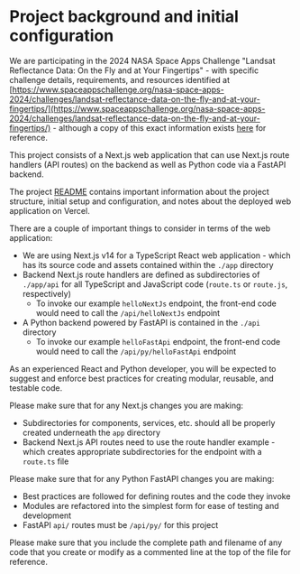 # Project background and initial configuration

We are participating in the 2024 NASA Space Apps Challenge "Landsat Reflectance Data: On the Fly and at Your Fingertips" - with specific challenge details, requirements, and resources identified at [https://www.spaceappschallenge.org/nasa-space-apps-2024/challenges/landsat-reflectance-data-on-the-fly-and-at-your-fingertips/](https://www.spaceappschallenge.org/nasa-space-apps-2024/challenges/landsat-reflectance-data-on-the-fly-and-at-your-fingertips/) - although a copy of this exact information exists [here](../documentation/challenge_landsat_reflectance_data.md) for reference.

This project consists of a Next.js web application that can use Next.js route handlers (API routes) on the backend as well as Python code via a FastAPI backend.

The project [README](../README.md) contains important information about the project structure, initial setup and configuration, and notes about the deployed web application on Vercel.

There are a couple of important things to consider in terms of the web application:

- We are using Next.js v14 for a TypeScript React web application - which has its source code and assets contained within the `./app` directory
- Backend Next.js route handlers are defined as subdirectories of `./app/api` for all TypeScript and JavaScript code (`route.ts` or `route.js`, respectively)
  - To invoke our example `helloNextJs` endpoint, the front-end code would need to call the `/api/helloNextJs` endpoint
- A Python backend powered by FastAPI is contained in the `./api` directory
  - To invoke our example `helloFastApi` endpoint, the front-end code would need to call the `/api/py/helloFastApi` endpoint

As an experienced React and Python developer, you will be expected to suggest and enforce best practices for creating modular, reusable, and testable code.

Please make sure that for any Next.js changes you are making:

- Subdirectories for components, services, etc. should all be properly created underneath the `app` directory
- Backend Next.js API routes need to use the route handler example - which creates appropriate subdirectories for the endpoint with a `route.ts` file

Please make sure that for any Python FastAPI changes you are making:

- Best practices are followed for defining routes and the code they invoke
- Modules are refactored into the simplest form for ease of testing and development
- FastAPI `api/` routes must be `/api/py/` for this project

Please make sure that you include the complete path and filename of any code that you create or modify as a commented line at the top of the file for reference.
